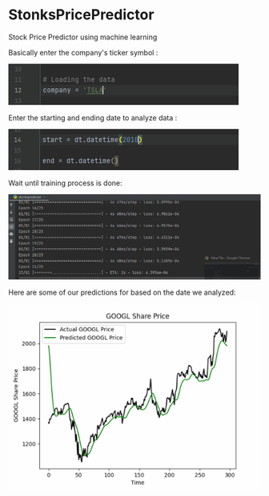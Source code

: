 # StonksPricePredictor

Stock Price Predictor using machine learning

Basically enter the company's ticker symbol : 

<img src='ticker_input.gif'/>

Enter the starting and ending date to analyze data :

<img src='date_input.gif '/>

Wait until training process is done:

<img src='training.gif'/>

Here are some of our predictions for based on the date we analyzed:

<img src='predictions.gif'/>
